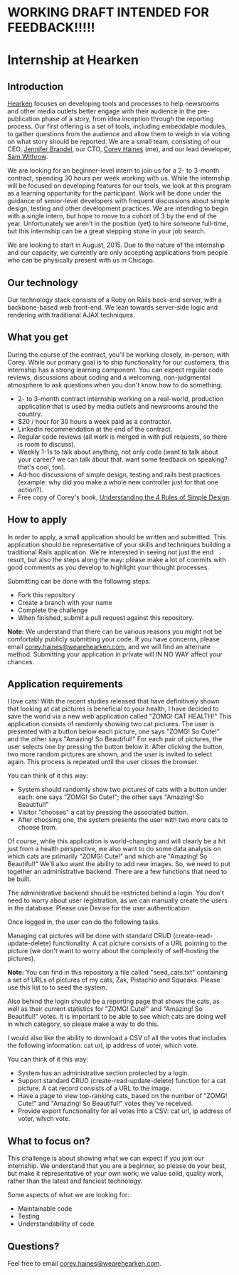 # WORKING DRAFT INTENDED FOR FEEDBACK!!!!!

# Internship at Hearken

## Introduction

[Hearken](http://www.wearehearken.com/) focuses on developing tools and processes to help newsrooms and other media outlets better engage with their audience in the pre-publication phase of a story, from idea inception through the reporting process. Our first offering is a set of tools, including embeddable modules, to gather questions from the audience and allow them to weigh in via voting on what story should be reported. We are a small team, consisting of our CEO, [Jennifer Brandel](https://twitter.com/JnnBrndl), our CTO, [Corey Haines](https://twitter.com/coreyhaines) (me), and our lead developer, [Sam Withrow](https://twitter.com/typwrtr).


We are looking for an beginner-level intern to join us for a 2- to 3-month contract, spending 30 hours per week working with us. While the internship will be focused on developing features for our tools, we look at this program as a learning opportunity for the participant. Work will be done under the guidance of senior-level developers with frequent discussions about simple design, testing and other development practices. We are intending to begin with a single intern, but hope to move to a cohort of 3 by the end of the year. Unfortunately we aren't in the position (yet) to hire someone full-time, but this internship can be a great stepping stone in your job search.

We are looking to start in August, 2015. Due to the nature of the internship and our capacity, we currently are only accepting applications from people who can be physically present with us in Chicago.

## Our technology

Our technology stack consists of a Ruby on Rails back-end server, with a backbone-based web front-end. We lean towards server-side logic and rendering with traditional AJAX techniques.

## What you get

During the course of the contract, you'll be working closely, in-person, with Corey. While our primary goal is to ship functionality for our customers, this internship has a strong learning component. You can expect regular code reviews, discussions about coding and a welcoming, non-judgmental atmosphere to ask questions when you don't know how to do something.

* 2- to 3-month contract internship working on a real-world, production application that is used by media outlets and newsrooms around the country.
* $20 / hour for 30 hours a week paid as a contractor.
* LinkedIn recommendation at the end of the contract.
* Regular code reviews (all work is merged in with pull requests, so there is room to discuss).
* Weekly 1-1s to talk about anything, not only code (want to talk about your career? we can talk about that. want some feedback on speaking? that's cool, too).
* Ad-hoc discussions of simple design, testing and rails best practices (example: why did you make a whole new controller just for that one action?).
* Free copy of Corey's book, [Understanding the 4 Rules of Simple Design](https://leanpub.com/4rulesofsimpledesign/).

## How to apply

In order to apply, a small application should be written and submitted. This application should be representative of your skills and techniques building a traditional Rails application. We're interested in seeing not just the end result, but also the steps along the way: please make a lot of commits with good comments as you develop to highlight your thought processes.

Submitting can be done with the following steps:
* Fork this repository
* Create a branch with your name
* Complete the challenge
* When finished, submit a pull request against this repository.

**Note:** We understand that there can be various reasons you might not be comfortably publicly submitting your code. If you have concerns, please email [corey.haines@wearehearken.com](mailto:corey.haines@wearehearken.com), and we will find an alternate method. Submitting your application in private will IN NO WAY affect your chances.

## Application requirements

I love cats! With the recent studies released that have definitively shown that looking at cat pictures is beneficial to your health, I have decided to save the world via a new web application called "ZOMG! CAT HEALTH!" This application consists of randomly showing two cat pictures. The user is presented with a button below each picture, one says "ZOMG! So Cute!" and the other says "Amazing! So Beautiful!" For each pair of pictures, the user selects one by pressing the button below it. After clicking the button, two more random pictures are shown, and the user is invited to select again. This process is repeated until the user closes the browser.

You can think of it this way:
* System should randomly show two pictures of cats with a button under each: one says "ZOMG! So Cute!"; the other says "Amazing! So Beautiful!"
* Visitor "chooses" a cat by pressing the associated button.
* After choosing one, the system presents the user with two more cats to choose from.

Of course, while this application is world-changing and will clearly be a hit just from a health perspective, we also want to do some data analysis on which cats are primarily "ZOMG! Cute!" and which are "Amazing! So Beautiful!" We'll also want the ability to add new images. So, we need to put together an administrative backend. There are a few functions that need to be built.

The administrative backend should be restricted behind a login. You don't need to worry about user registration, as we can manually create the users in the database. Please use Devise for the user authentication.

Once logged in, the user can do the following tasks.

Managing cat pictures will be done with standard CRUD (create-read-update-delete) functionality. A cat picture consists of a URL pointing to the picture (we don't want to worry about the complexity of self-hosting the pictures).

**Note:** You can find in this repository a file called "seed_cats.txt" containing a set of URLs of pictures of my cats, Zak, Pistachio and Squeaks. Please use this list to to seed the system.

Also behind the login should be a reporting page that shows the cats, as well as their current statistics for "ZOMG! Cute!" and "Amazing! So Beautiful!" votes. It is important to be able to see which cats are doing well in which category, so please make a way to do this.

I would also like the ability to download a CSV of all the votes that includes the following information: cat url, ip address of voter, which vote.

You can think of it this way:
* System has an administrative section protected by a login.
* Support standard CRUD (create-read-update-delete) function for a cat picture. A cat record consists of a URL to the image.
* Have a page to view top-ranking cats, based on the number of "ZOMG! Cute!" and "Amazing! So Beautiful!" votes they've received.
* Provide export functionality for all votes into a CSV: cat url, ip address of voter, which vote.

## What to focus on?

This challenge is about showing what we can expect if you join our internship. We understand that you are a beginner, so please do your best, but make it representative of your own work; we value solid, quality work, rather than the latest and fanciest technology.

Some aspects of what we are looking for:
* Maintainable code
* Testing
* Understandability of code

## Questions?

Feel free to email [corey.haines@wearehearken.com](mailto:corey.haines@wearehearken.com).
